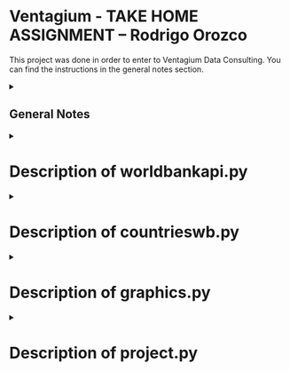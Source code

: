 # Ventagium - TAKE HOME ASSIGNMENT – Rodrigo Orozco

This project was done in order to enter to Ventagium Data Consulting.
You can find the instructions in the general notes section.

<details><summary><h2>General Notes</h2></summary>
<p>

## Activate virtual env and check if pip is up-to-day
```
source env/bin/activate
python3 -m pip install --upgrade pip
```

## Instructions
Crear un pipeline con Python, el cual debe: 

1. Extraer los datos correspondientes al total de población de cada país a través de los años usando la API JSON de Indicadores del Banco Mundial.  
[Documentación](https://datahelpdesk.worldbank.org/knowledgebase/articles/889392-about-the-indicators-api-documentation)
[URL para extraer información sobre totales de población](http://api.worldbank.org/v2/country/all/indicator/SP.POP.TOTL?format=json)

 > Puedes usar el parámetro page=n para obtener la página número n. 

2. Almacenar los datos extraídos en un objeto DataFrame de la librería Pandas.
3. Presenta la información importante que hayas encontrado sobre la población de cada país usando los modelos que creas más convenientes.  
4. Analizar los resultados y proporcionar conclusiones generales sobre el desempeño de los modelos que utilizaste. Siéntete libre de usar herramientas de visualización de datos para presentar tus resultados. 

> Haz tu mejor esfuerzo para crear código simple, leíble, eficiente, modular y de preferencia basado en objetos. Debes enviar tu código y resultados al correo guillermo.carsolio@ventagium.com 1 día antes de tu entrevista. 

</p>
</details>

<details><summary><h1>Description of worldbankapi.py</h1></summary>
<p>

## WorldBankAPI class
This file contains the WorldBankAPI class to connect to The World Bank API that allows for the search and retrieval of the public, Bank documents available in the Documents & Reports site.  Records can be retrieved in a format useful for research and for inclusion in web sites outside of Documents & Reports and the World Bank. To read more about it, visit [World Bank API documentation](https://datahelpdesk.worldbank.org/knowledgebase/articles/889392-about-the-indicators-api-documentation)

## Methods of the World Bank API class
The class WorldBankAPI() recieves the country code to work.
It contains several methods that allows us to consult the following indicators about the country given as the parameter and also need the ISOcode of the country.

1. To consult the population use:
```
get_population(country_code)
```

2. To consult the Gross Domestic Product (GPD) use:
```
get_gdp_per_capita(country_code)
```

3. To consult the health expenditure per capita use:
```
get_health_exp_per_capita(country_code)
```

4. To consult the inflation rate per year  use:
```
get_inflation(self, country_code)
```

5. To consult the unamployment (% of total labor force) use:
```
get_unemployment(country_code)
```

6. To consult the Foreign Direct Investment (FDI) use:
```
get_fdi_data(country_code)
```

For the purpouse of the task, the most important method is:
````
get_all_data(country_code, country_name)
````
It allows us to retrieve all the data from the previous methods, generates a dataframe and saves them into a CSV file.

</p>
</details>

<details><summary><h1>Description of countrieswb.py</h1></summary>
<p>
The file counstrieswb.py only stores a single class and it is used to consult and create the list with tuples of all the continent and territories.
The method inside this get_countries() retourns a list of tuples, it is useful because we have the relationship between the name and the isocode.
</p>
</details>

<details><summary><h1>Description of graphics.py</h1></summary>
<p>
</p>
</details>

<details><summary><h1>Description of project.py</h1></summary>
<p>
Project.py is the main file of the project because it is responsible of run the classes and methods needed to achieve the goal descrived in the instructions.

Basically, at this moment is calling the CountriesWBAPI class to get all the countries as a list of tuples and use it to iterate a for cicle using the name of the country and the code. Inside this cicle the WorldBankAPI class is called to generate all the data from the country list.
> Currently the cicle is stoping with a count of 9 countries, because of testing purpouses.
   
</p>
</details>